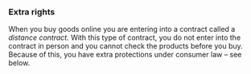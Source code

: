 ###  Extra rights

When you buy goods online you are entering into a contract called a _distance
contract._ With this type of contract, you do not enter into the contract in
person and you cannot check the products before you buy. Because of this, you
have extra protections under consumer law – see below.
